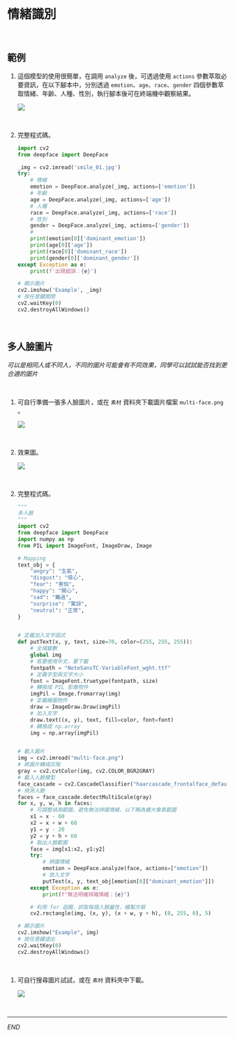 # 情緒識別

<br>

## 範例

1. 這個模型的使用很簡單，在調用 `analyze` 後，可透過使用 `actions` 參數萃取必要資訊，在以下腳本中，分別透過 `emotion`、`age`、`race`、`gender` 四個參數萃取情緒、年齡、人種、性別，執行腳本後可在終端機中觀察結果。

    ![](images/img_04.png)

<br>

2. 完整程式碼。

    ```python
    import cv2
    from deepface import DeepFace

    _img = cv2.imread('smile_01.jpg')
    try:
        # 情緒
        emotion = DeepFace.analyze(_img, actions=['emotion'])
        # 年齡
        age = DeepFace.analyze(_img, actions=['age'])
        # 人種
        race = DeepFace.analyze(_img, actions=['race'])
        # 性別
        gender = DeepFace.analyze(_img, actions=['gender'])
        #
        print(emotion[0]['dominant_emotion'])
        print(age[0]['age'])
        print(race[0]['dominant_race'])
        print(gender[0]['dominant_gender'])
    except Exception as e:
        print(f'出現錯誤：{e}')

    # 顯示圖片
    cv2.imshow('Example', _img)
    # 按任意鍵關閉
    cv2.waitKey(0)
    cv2.destroyAllWindows()

    ```

<br>

## 多人臉圖片

_可以是相同人或不同人，不同的圖片可能會有不同效果，同學可以試試能否找到更合適的圖片_

<br>

1. 可自行準備一張多人臉圖片，或在 `素材` 資料夾下載圖片檔案 `multi-face.png` 。

    ![](images/img_07.png)

<br>

2. 效果圖。

    ![](images/img_05.png)

<br>

2. 完整程式碼。

    ```python
    """
    多人臉
    """
    import cv2
    from deepface import DeepFace
    import numpy as np
    from PIL import ImageFont, ImageDraw, Image

    # Mapping
    text_obj = {
        "angry": "生氣",
        "disgust": "噁心",
        "fear": "害怕",
        "happy": "開心",
        "sad": "難過",
        "surprise": "驚訝",
        "neutral": "正常",
    }


    # 定義加入文字函式
    def putText(x, y, text, size=70, color=(255, 255, 255)):
        # 全域變數
        global img
        # 若要使用中文，要下載
        fontpath = "NotoSansTC-VariableFont_wght.ttf"
        # 定義字型與文字大小
        font = ImageFont.truetype(fontpath, size)
        # 轉換成 PIL 影像物件
        imgPil = Image.fromarray(img)
        # 定義繪圖物件
        draw = ImageDraw.Draw(imgPil)
        # 加入文字
        draw.text((x, y), text, fill=color, font=font)
        # 轉換成 np.array
        img = np.array(imgPil)


    # 載入圖片
    img = cv2.imread("multi-face.png")
    # 將圖片轉成灰階
    gray = cv2.cvtColor(img, cv2.COLOR_BGR2GRAY)
    # 載入人臉模型
    face_cascade = cv2.CascadeClassifier("haarcascade_frontalface_default.xml")
    # 偵測人臉
    faces = face_cascade.detectMultiScale(gray)
    for x, y, w, h in faces:
        # 可調整偵測範圍，避免無法辨識情緒，以下略為擴大像素範圍
        x1 = x - 60
        x2 = x + w + 60
        y1 = y - 20
        y2 = y + h + 60
        # 取出人臉範圍
        face = img[x1:x2, y1:y2]
        try:
            # 辨識情緒
            emotion = DeepFace.analyze(face, actions=["emotion"])
            # 放入文字
            putText(x, y, text_obj[emotion[0]["dominant_emotion"]])
        except Exception as e:
            print(f"無法明確辨識情緒：{e}")

        # 利用 for 迴圈，抓取每個人臉屬性，繪製方框
        cv2.rectangle(img, (x, y), (x + w, y + h), (0, 255, 0), 5)

    # 顯示圖片
    cv2.imshow("Example", img)
    # 按任意鍵退出
    cv2.waitKey(0)
    cv2.destroyAllWindows()

    ```


<br>

1. 可自行搜尋圖片試試，或在 `素材` 資料夾中下載。

    ![](images/img_06.png)

<br>

---

_END_